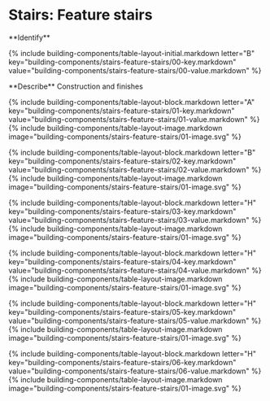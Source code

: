 <div data-role="collapsible" data-inset="false">
	<h1>Stairs: Feature stairs</h1>

<dl>


<div markdown="1" class="building-components-title">
<span class="transform-to-uppercase">**Identify**</span>
</div>

{% include building-components/table-layout-initial.markdown letter="B" key="building-components/stairs-feature-stairs/00-key.markdown" value="building-components/stairs-feature-stairs/00-value.markdown" %}

<div markdown="1" class="building-components-title">
<span class="transform-to-uppercase">**Describe** Construction and finishes</span>
</div>

{% include building-components/table-layout-block.markdown letter="A" key="building-components/stairs-feature-stairs/01-key.markdown" value="building-components/stairs-feature-stairs/01-value.markdown" %}
{% include building-components/table-layout-image.markdown image="building-components/stairs-feature-stairs/01-image.svg" %}

{% include building-components/table-layout-block.markdown letter="B" key="building-components/stairs-feature-stairs/02-key.markdown" value="building-components/stairs-feature-stairs/02-value.markdown"  %}
{% include building-components/table-layout-image.markdown image="building-components/stairs-feature-stairs/01-image.svg" %}

{% include building-components/table-layout-block.markdown letter="H" key="building-components/stairs-feature-stairs/03-key.markdown" value="building-components/stairs-feature-stairs/03-value.markdown"  %}
{% include building-components/table-layout-image.markdown image="building-components/stairs-feature-stairs/01-image.svg" %}

{% include building-components/table-layout-block.markdown letter="H" key="building-components/stairs-feature-stairs/04-key.markdown" value="building-components/stairs-feature-stairs/04-value.markdown"  %}
{% include building-components/table-layout-image.markdown image="building-components/stairs-feature-stairs/01-image.svg" %}

{% include building-components/table-layout-block.markdown letter="H" key="building-components/stairs-feature-stairs/05-key.markdown" value="building-components/stairs-feature-stairs/05-value.markdown"  %}
{% include building-components/table-layout-image.markdown image="building-components/stairs-feature-stairs/01-image.svg" %}

{% include building-components/table-layout-block.markdown letter="H" key="building-components/stairs-feature-stairs/06-key.markdown" value="building-components/stairs-feature-stairs/06-value.markdown"  %}
{% include building-components/table-layout-image.markdown image="building-components/stairs-feature-stairs/01-image.svg" %}

</dl>
</div>
